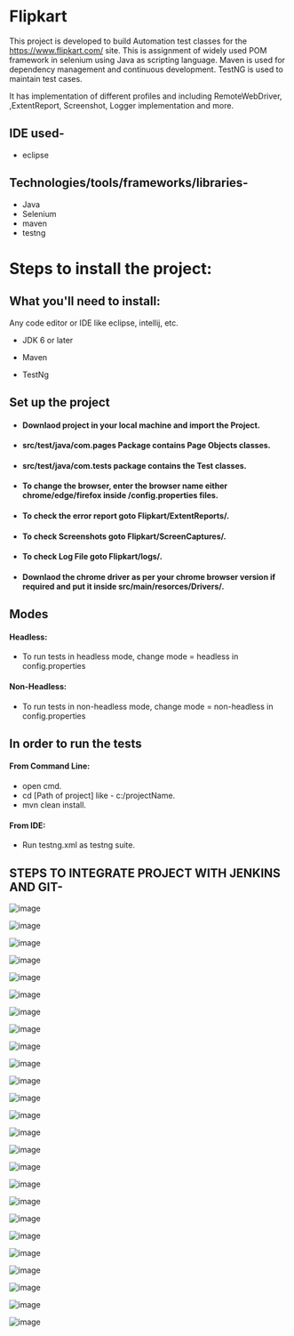 # Flipkart

This project is developed to build Automation test classes for the https://www.flipkart.com/ site. This is assignment of widely used POM framework in selenium using Java as scripting language. Maven is used for dependency management and continuous development. TestNG is used to maintain test cases.

It has implementation of different profiles and including RemoteWebDriver, ,ExtentReport, Screenshot, Logger implementation and more.

## IDE used- 
* eclipse

## Technologies/tools/frameworks/libraries- 
* Java
* Selenium
* maven
* testng


# Steps to install the project:

## What you'll need to install:
Any code editor or IDE like eclipse, intellij, etc.

  * JDK 6 or later

  * Maven

  * TestNg
      
      
## Set up the project

* #### Downlaod project in your local machine and import the Project.

* #### src/test/java/com.pages Package contains Page Objects classes.
* #### src/test/java/com.tests package contains the Test classes.
* #### To change the browser, enter the browser name either chrome/edge/firefox inside /config.properties files.
* #### To check the error report goto Flipkart/ExtentReports/.
* #### To check Screenshots goto Flipkart/ScreenCaptures/.
* #### To check Log File goto Flipkart/logs/.

* #### Downlaod the chrome driver as per your chrome browser version if required and put it inside src/main/resorces/Drivers/.

## Modes
#### Headless:
* To run tests in headless mode, change mode = headless in config.properties
#### Non-Headless:
* To run tests in non-headless mode, change mode = non-headless in config.properties

## In order to run the tests
  #### From Command Line:
  * open cmd.
  * cd [Path of project] like - c:/projectName.
  * mvn clean install.
  
  #### From IDE:
  * Run testng.xml as testng suite.

## STEPS TO INTEGRATE PROJECT WITH JENKINS AND GIT-
![image](https://user-images.githubusercontent.com/90691650/194549371-0e5472d8-bbcc-4547-af10-a30eceebb423.png)

![image](https://user-images.githubusercontent.com/90691650/194549466-ac56e52f-2546-4b81-aee4-4916f23a012d.png)

![image](https://user-images.githubusercontent.com/90691650/194549481-daf28542-af28-46b6-a4e8-45d4586039de.png)

![image](https://user-images.githubusercontent.com/90691650/194549503-f41ff4c5-6a33-46d0-9dcd-5a8448a13834.png)

![image](https://user-images.githubusercontent.com/90691650/194549530-b92f2085-231e-4356-81f9-b49782cee720.png)

![image](https://user-images.githubusercontent.com/90691650/194549552-c037b255-1115-40cd-962d-669c16f43f68.png)

![image](https://user-images.githubusercontent.com/90691650/194549614-abfdfaa2-4118-46ca-81e3-bfe0e472ec86.png)

![image](https://user-images.githubusercontent.com/90691650/194549631-2de9612b-e078-424c-96f9-f681f9d08d75.png)

![image](https://user-images.githubusercontent.com/90691650/194549647-837d4855-447d-4021-b415-6525130bf81f.png)

![image](https://user-images.githubusercontent.com/90691650/194549665-71b739d1-52a9-4026-8d1d-8f8086863440.png)

![image](https://user-images.githubusercontent.com/90691650/194549681-c9f18018-60f2-4991-984d-0c20ed2b7c72.png)

![image](https://user-images.githubusercontent.com/90691650/194549701-e8162383-5d98-495c-be74-38c58ee9faff.png)

![image](https://user-images.githubusercontent.com/90691650/194549717-b7707116-90e6-41de-bf2a-0a478076a469.png)

![image](https://user-images.githubusercontent.com/90691650/194549740-92a9443b-1473-443e-93f1-9f43ca75f58d.png)

![image](https://user-images.githubusercontent.com/90691650/194549766-c2783510-f441-4050-8d58-c4e78fbdb60d.png)

![image](https://user-images.githubusercontent.com/90691650/194549781-697b2f27-3160-4e6a-961f-d80d504efaae.png)

![image](https://user-images.githubusercontent.com/90691650/194549854-bfcf4900-99ab-4d2a-8d8e-a072d3604981.png)

![image](https://user-images.githubusercontent.com/90691650/194549876-25f4886c-5986-4b08-80f8-0d7c781be636.png)

![image](https://user-images.githubusercontent.com/90691650/194549896-1b210def-8afb-4f55-a097-5eb5ef38ab93.png)

![image](https://user-images.githubusercontent.com/90691650/194549911-5589f148-e3a6-4a71-b0d4-4b7112e5cc67.png)

![image](https://user-images.githubusercontent.com/90691650/194549920-2f3799b8-e2c3-438a-bea4-4479b0828d60.png)

![image](https://user-images.githubusercontent.com/90691650/194549953-17ac0c6b-ffa0-4541-994b-d53529175411.png)

![image](https://user-images.githubusercontent.com/90691650/194549971-c3dc436f-a7a4-4004-a995-5024412ad0f8.png)

![image](https://user-images.githubusercontent.com/90691650/194549992-0e1be497-d95a-4953-b33d-2e7e36dc4ade.png)

![image](https://user-images.githubusercontent.com/90691650/194550022-acd99a0b-c05b-457c-8f5a-9d064f2b6cdb.png)

